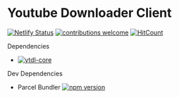 # Youtube Downloader Client


[![Netlify Status](https://api.netlify.com/api/v1/badges/e772cc50-397c-4b52-9d93-2bd048f538cd/deploy-status)](https://app.netlify.com/sites/downloadyoutube/deploys)
[![contributions welcome](https://img.shields.io/badge/contributions-welcome-brightgreen.svg?style=flat)](https://github.com/fearless23/Youtube-Downloader/issues) [![HitCount](http://hits.dwyl.com/fearless23/Youtube-Downloader.svg)](http://hits.dwyl.com/fearless23/Youtube-Downloader)

Dependencies

- [![ytdl-core](https://badge.fury.io/js/ytdl-core.svg)](https://badge.fury.io/js/ytdl-core)

Dev Dependencies
- Parcel Bundler [![npm version](https://badge.fury.io/js/parcel-bundler.svg)](https://badge.fury.io/js/parcel-bundler)
